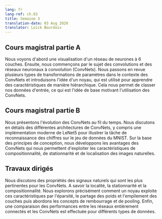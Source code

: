 ```yaml
---
lang: fr
lang-ref: ch.03
title: Semaine 3
translation-date: 03 Aug 2020
translator: Loïck Bourdois
---
```


<!--
## Lecture part A

We first see a visualization of a 6-layer neural network. Next we begin with the topic of Convolutions and Convolution Neural Networks (CNN). We review several types of parameter transformations in the context of CNNs and introduce the idea of a kernel, which is used to learn features in a hierarchical manner. Thereby allowing us to classify our input data which is the basic idea motivating the use of CNNs.
-->


## Cours magistral partie A

Nous voyons d'abord une visualisation d'un réseau de neurones à 6 couches. Ensuite, nous commençons par le sujet des convolutions et des réseaux neuronaux à convolution (ConvNets). Nous passons en revue plusieurs types de transformations de paramètres dans le contexte des ConvNets et introduisons l'idée d'un noyau, qui est utilisé pour apprendre des caractéristiques de manière hiérarchique. Cela nous permet de classer nos données d'entrée, ce qui est l'idée de base motivant l'utilisation des ConvNets.

<!--
## Lecture part B

We give an introduction on how CNNs have evolved over time. We discuss in detail different CNN architectures, including a modern implementation of LeNet5 to exemplify the task of digit recognition on the MNIST dataset. Based on its design principles, we expand on the advantages of CNNs which allows us to exploit the compositionality, stationarity, and locality features of natural images.
-->

## Cours magistral partie B

Nous présentons l'évolution des ConvNets au fil du temps. Nous discutons en détails des différentes architectures de ConvNets, y compris une implémentation moderne de LeNet5 pour illustrer la tâche de reconnaissance des chiffres sur le jeu de données du MNIST. Sur la base des principes de conception, nous développons les avantages des ConvNets qui nous permettent d'exploiter les caractéristiques de compositionnalité, de stationnarité et de localisation des images naturelles.

<!--
## Practicum

Properties of natural signals that are most relevant to CNNs are discussed in more detail, namely: Locality, Stationarity, and Compositionality. We explore precisely how a kernel exploits these features through sparsity, weight sharing and the stacking of layers, as well as motivate the concepts of padding and pooling. Finally, a performance comparison between FCN and CNN was done for different data modalities.
-->

## Travaux dirigés
Nous discutons des propriétés des signaux naturels qui sont les plus pertinentes pour les ConvNets. A savoir la localité, la stationnarité et la compositionnalité. Nous explorons précisément comment un noyau exploite ces caractéristiques par l'éparsité, le partage des poids et l'empilement des couches puis abordons les concepts de rembourrage et de pooling. Enfin, une comparaison des performances entre les réseaux entièrement connectés et les ConvNets est effectuée pour différents types de données.

